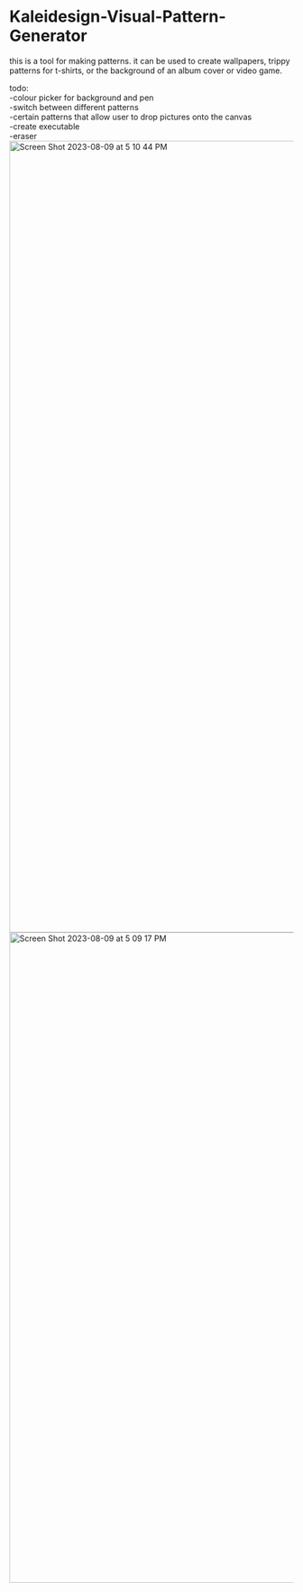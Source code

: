 # Kaleidesign-Visual-Pattern-Generator
this is a tool for making patterns. it can be used to create wallpapers, trippy patterns for t-shirts, or the background of an album cover or video game.  
  
todo:  
-colour picker for background and pen  
-switch between different patterns  
-certain patterns that allow user to drop pictures onto the canvas  
-create executable  
-eraser
<img width="1401" alt="Screen Shot 2023-08-09 at 5 10 44 PM" src="https://github.com/xshirl1027/Kaleidesign-Visual-Pattern-Generator/assets/12800360/532be6f4-0353-4668-b93f-18fc05cdea3b">
<img width="1151" alt="Screen Shot 2023-08-09 at 5 09 17 PM" src="https://github.com/xshirl1027/Kaleidesign-Visual-Pattern-Generator/assets/12800360/8b33bf2a-f5bb-45e4-aba1-b35cfefc4676">
